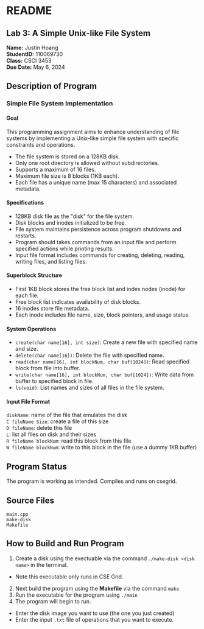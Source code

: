 # README

## Lab 3: A Simple Unix-like File System

**Name:** Justin Hoang  
**StudentID:** 110069730  
**Class:** CSCI 3453  
**Due Date:** May 6, 2024  

## Description of Program
### Simple File System Implementation

#### Goal
This programming assignment aims to enhance understanding of file systems by implementing a Unix-like simple file system with specific constraints and operations.
- The file system is stored on a 128KB disk.
- Only one root directory is allowed without subdirectories.
- Supports a maximum of 16 files.
- Maximum file size is 8 blocks (1KB each).
- Each file has a unique name (max 15 characters) and associated metadata.

#### Specifications
- 128KB disk file as the "disk" for the file system.
- Disk blocks and inodes initialized to be free.
- File system maintains persistence across program shutdowns and restarts.
- Program should takes commands from an input file and perform specified actions while printing results.
- Input file format includes commands for creating, deleting, reading, writing files, and listing files:

#### Superblock Structure
- First 1KB block stores the free block list and index nodes (inode) for each file.
- Free block list indicates availability of disk blocks.
- 16 inodes store file metadata.
- Each inode includes file name, size, block pointers, and usage status.

#### System Operations
- `create(char name[16], int size)`: Create a new file with specified name and size.
- `delete(char name[16])`: Delete the file with specified name.
- `read(char name[16], int blockNum, char buf[1024])`: Read specified block from file into buffer.
- `write(char name[16], int blockNum, char buf[1024])`: Write data from buffer to specified block in file.
- `ls(void)`: List names and sizes of all files in the file system.
  
#### Input File Format
`diskName`: name of the file that emulates the disk   
`C fileName Size`: create a file of this size  
`D fileName`: delete this file  
`L`: list all files on disk and their sizes  
`R fileName blockNum`: read this block from this file  
`W fileName blockNum`: write to this block in the file (use a dummy 1KB buffer)  

## Program Status
The program is working as intended. Compiles and runs on csegrid.

## Source Files
`main.cpp`  
`make-disk`  
`Makefile`  

## How to Build and Run Program
1. Create a disk using the exectuable via the command `./make-disk <disk name>` in the terminal.
- Note this executable only runs in CSE Grid.
2. Next build the program using the **Makefile** via the command `make`
3. Run the executable for the program using `./main`
4. The program will begin to run.
- Enter the disk image you want to use (the one you just created)
- Enter the input `.txt` file of operations that you want to execute.